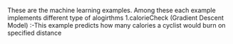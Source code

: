 These are the machine learning examples. Among these each example implements different type of alogirthms
1.calorieCheck (Gradient Descent Model) :-This example predicts how many calories a cyclist would burn on specified distance 
